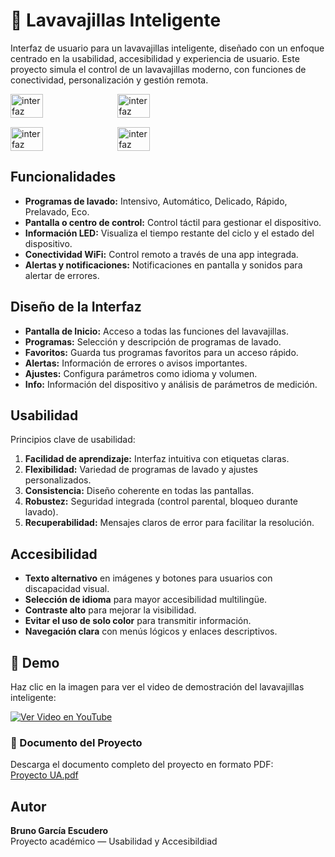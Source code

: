# 🧼 Lavavajillas Inteligente

Interfaz de usuario para un lavavajillas inteligente, diseñado con un enfoque centrado en la usabilidad, accesibilidad y experiencia de usuario. Este proyecto simula el control de un lavavajillas moderno, con funciones de conectividad, personalización y gestión remota.

<div style="display: flex; gap: 10px; flex-wrap: wrap; margin-bottom: 15px;">
  <img src="https://github.com/user-attachments/assets/30a51718-2c13-492f-a855-98e5850bfd7a" alt="interfaz" width="32%" />
  <img src="https://github.com/user-attachments/assets/61af816e-b703-4679-9304-18ad899fd67a" alt="interfaz" width="32%" />
</div>

<div style="display: flex; gap: 10px; flex-wrap: wrap; margin-bottom: 15px;">
  <img src="https://github.com/user-attachments/assets/a48306a5-f8cb-4561-a265-ec2209ff09e1" alt="interfaz" width="32%" />
  <img src="https://github.com/user-attachments/assets/6dea5ca3-3242-4942-ad09-003745dcfc0b" alt="interfaz" width="32%" />
</div>

## Funcionalidades

- **Programas de lavado:** Intensivo, Automático, Delicado, Rápido, Prelavado, Eco.
- **Pantalla o centro de control:** Control táctil para gestionar el dispositivo.
- **Información LED:** Visualiza el tiempo restante del ciclo y el estado del dispositivo.
- **Conectividad WiFi:** Control remoto a través de una app integrada.
- **Alertas y notificaciones:** Notificaciones en pantalla y sonidos para alertar de errores.

## Diseño de la Interfaz

- **Pantalla de Inicio:** Acceso a todas las funciones del lavavajillas.
- **Programas:** Selección y descripción de programas de lavado.
- **Favoritos:** Guarda tus programas favoritos para un acceso rápido.
- **Alertas:** Información de errores o avisos importantes.
- **Ajustes:** Configura parámetros como idioma y volumen.
- **Info:** Información del dispositivo y análisis de parámetros de medición.

## Usabilidad

Principios clave de usabilidad:
1. **Facilidad de aprendizaje:** Interfaz intuitiva con etiquetas claras.
2. **Flexibilidad:** Variedad de programas de lavado y ajustes personalizados.
3. **Consistencia:** Diseño coherente en todas las pantallas.
4. **Robustez:** Seguridad integrada (control parental, bloqueo durante lavado).
5. **Recuperabilidad:** Mensajes claros de error para facilitar la resolución.

## Accesibilidad

- **Texto alternativo** en imágenes y botones para usuarios con discapacidad visual.
- **Selección de idioma** para mayor accesibilidad multilingüe.
- **Contraste alto** para mejorar la visibilidad.
- **Evitar el uso de solo color** para transmitir información.
- **Navegación clara** con menús lógicos y enlaces descriptivos.

## 🎥 Demo

Haz clic en la imagen para ver el video de demostración del lavavajillas inteligente:

[![Ver Video en YouTube](https://img.youtube.com/vi/dM2hW8GnEHM/0.jpg)](https://youtu.be/dM2hW8GnEHM)


### 📄 Documento del Proyecto

Descarga el documento completo del proyecto en formato PDF:  
[Proyecto UA.pdf](https://github.com/EscuderoBruno/Lavavajillas-Inteligente/blob/main/Projecto%20UA.pdf)

## Autor

**Bruno García Escudero**  
Proyecto académico — Usabilidad y Accesibildiad

